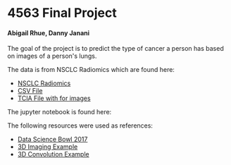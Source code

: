 # 4563 Final Project
####                  Abigail Rhue, Danny Janani
The goal of the project is to predict the type of cancer a person has based on images of a person's lungs. 

The data is from NSCLC Radiomics which are found here:

  * [NSCLC Radiomics](https://wiki.cancerimagingarchive.net/display/Public/RIDER+Lung+PET-CT#feb29a5b6fcc43b89290329e5e09b138)
  * [CSV File]( https://github.com/arhue1431/4563-Final-Proj/blob/master/Lung1.clinical.csv)
  * [TCIA File with for images](https://github.com/arhue1431/4563-Final-Proj/blob/master/doiJNLP-zohiLwie.tcia)

The jupyter notebook is found here:

The following resources were used as references:
  * [Data Science Bowl 2017](https://www.kaggle.com/c/data-science-bowl-2017)
  * [3D Imaging Example](https://www.kaggle.com/gzuidhof/full-preprocessing-tutorial)
  * [3D Convolution Example](https://www.kaggle.com/sentdex/first-pass-through-data-w-3d-convnet?fbclid=IwAR0voIiPA6chiDa_rNsZHdd4479eDouj_FpBbDSA-IBvpJxQojKlNksFuXQ)
